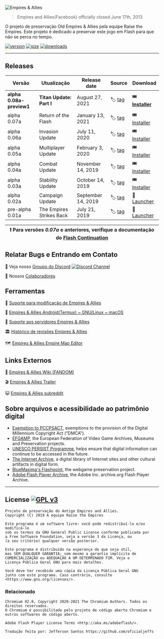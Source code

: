 ![Empires & Allies](templates/layouts/logo.png "Empires & Allies logo")

> Empires and Allies(Facebook) officially closed June 17th, 2013

O projeto de preservação Old Empires & Allies pela equipe Raise the Empires. 
Este projeto é dedicado a preservar este jogo em Flash para que não se perca no tempo.

[![version](https://img.shields.io/badge/version-0.08a--preview1-blue)](#)
[![size](https://img.shields.io/badge/size-730%20MB-brightgreen)](#)
[![downloads](https://img.shields.io/github/downloads/AcidCaos/raisetheempires/total?label=downloads%40all)](../../releases/latest)

---

## Releases

| Versão | Utualização | Release date |  Source  | Download |
| ------- | ------ | ------------ | ------ | -------- |
| **alpha 0.08a-preview1** | **Titan Update: Part I** | August 27, 2021 | :label: [tag](/AcidCaos/raisetheempires/releases/download/0.08a-preview1/empires-setup_0.08a-preview1.exe) | :tickets: [**Installer**](../../releases/download/0.08a-preview1/empires-setup_0.08a-preview1.exe) |
| alpha 0.07a   | Return of the Flash       | January 13, 2021   | :label: [tag](../../releases/tag/0.07a) | :tickets: [Installer](../../releases/download/0.07a/empires-setup_0.07a.exe) |
| alpha 0.06a   | Invasion Update       | July 11, 2020   | :label: [tag](../../releases/tag/0.06a) | :tickets: [Installer](../../releases/download/0.06a/empires-setup_0.06a.exe) |
| alpha 0.05a   | Multiplayer Update       | February 3, 2020   | :label: [tag](../../releases/tag/0.05a) | :tickets: [Installer](../../releases/download/0.05a/empires-setup_0.05.exe) |
| alpha 0.04a   | Combat Update            | November 14, 2019  | :label: [tag](../../releases/tag/0.04a) | :tickets: [Installer](../../releases/download/0.04a/empires-setup_0.04.exe) |
| alpha 0.03a   | Stability Update         | October 14, 2019   | :label: [tag](../../releases/tag/0.03a) | :tickets: [Installer](../../releases/download/0.03a/empires-setup_0.03.exe) |
| alpha 0.02a   | Campaign Update          | September 14, 2019 | :label: [tag](../../releases/tag/0.02a) | :ticket: [Launcher](../../releases/download/0.02a/raise_the_empires_0.02a.zip) |
| pre-alpha 0.01a   | The Empires Strikes Back | July 21, 2019      | :label: [tag](../../releases/tag/0.01a) | :ticket: [Launcher](../../releases/download/0.01a/RaiseTheEmpires-prealpa_0.01a.zip) |

| :exclamation: Para versões *0.07a* e anteriores, verifique a documentação do [Flash Continuation](FLASH.md) |
| :---: |

## Relatar Bugs e Entrando em Contato
:speech_balloon: Veja nosso [Groupo do Discord](https://discord.gg/xrNE6Hg)  [![Discord Channel](https://img.shields.io/discord/536575691563466772?label=)](https://discord.gg/xrNE6Hg)

:paw_prints: Nossos [Colaboradores](../../contributors)

## Ferramentas
:compass: [Suporte para modificação de Empires & Allies](mods#readme)

:iphone: [Empires & Allies Android(Termux) ~ GNU/Linux ~ macOS](https://github.com/Questandachievement7Developer/RaiseTheEmpiresPort_Native#readme)

:minidisc: [Suporte aos servidores Empires & Allies](SERVERS.md)

:classical_building: [Histórico de revisões  Emipres & Allies](https://github.com/AcidCaos/empires-revision-history#readme)

:world_map: [Empires & Allies Empire Map Editor](https://github.com/AcidCaos/ea-empire-editor#readme)

## Links Externos
:beginner: [Empires & Allies Wiki (FANDOM)](https://empiresandallies.fandom.com/wiki/Empires_%26_Allies_Wiki/Main_2)

:clapper: [Empires & Allies Trailer](https://www.youtube.com/watch?v=pAdlyz9miqo)

:smiley_cat: [Empires & Allies subreddit](https://reddit.com/r/EmpiresAndAllies)

## Sobre arquivos e acessibilidade ao patrimônio digital
- [Exemption to PCCPSACT](https://www.federalregister.gov/documents/2018/10/26/2018-23241/exemption-to-prohibition-on-circumvention-of-copyright-protection-systems-for-access-control), exemptions to the provision of the Digital Millennium Copyright Act (“DMCA”). 
- [EFGAMP](https://efgamp.eu/), the European Federation of Video Game Archives, Museums and Preservation projects.
- [UNESCO PERSIST Programme](https://unescopersist.org/), helps ensure that digital information can continue to be accessed in the future.
- [The Internet Archive](https://archive.org/), a digital library of Internet sites and other cultural artifacts in digital form.
- [BlueMaxima's Flashpoint](https://bluemaxima.org/flashpoint/), the webgame preservation project.
- [Adobe Flash Player Archive](https://archive.org/download/flashplayerarchive/), the Adobe Inc. archive.org Flash Player Archive.

---

## License [![GPL v3](https://img.shields.io/badge/GPL%20v3-blue)](http://www.gnu.org/licenses/gpl-3.0)
```
Projeto de preservação do Antigo Empires and Allies.
Copyright (C) 2019 A equipe Raise the Empires

Este programa é um software livre: você pode redistribuí-lo e/ou modificá-lo
sob os termos da GNU General Public License conforme publicada por
a Free Software Foundation, seja a versão 3 da Licença, ou
(a seu critério) qualquer versão posterior.

Este programa é distribuído na esperança de que seja útil,
mas SEM QUALQUER GARANTIA; sem mesmo a garantia implícita de
COMERCIALIZAÇÃO ou ADEQUAÇÃO A UM DETERMINADO FIM. Veja o
Licença Pública Geral GNU para mais detalhes.

Você deve ter recebido uma cópia da Licença Pública Geral GNU
junto com este programa. Caso contrário, consulte <https://www.gnu.org/licenses/>.
```
### Relacionado

```
Chromium 82.0, Copyright 2020-2021 The Chromium Authors. Todos os direitos reservados.
O Chromium é possibilitado pelo projeto de código aberto Chromium e outros softwares de código aberto.
```

```
Adobe Flash Player License Terms <http://aka.ms/adobeflash/>.

Tradução feita por: Jefferson Santos https://github.com/oficialjeffs
```
